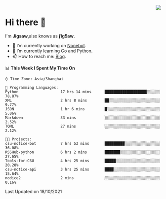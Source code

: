 <a href="#">
  <img align="right" src="https://github-readme-stats.vercel.app/api?username=j1g5awi&count_private=true&show_icons=true&title_color=80070B&text_color=B3B3B3&bg_color=212121&icon_color=80070B" />
</a>

# Hi there 👋

I'm **Jigsaw**,also knows as **j1g5aw**.

- 🔭 I’m currently working on [Nonebot](https://github.com/nonebot).
- 🌱 I’m currently learning Go and Python.
- 📫 How to reach me: [Blog](https://blog.maddestroyer.xyz/).

<!--START_SECTION:waka-->
📊 **This Week I Spent My Time On** 

```text
⌚︎ Time Zone: Asia/Shanghai

💬 Programming Languages: 
Python                   17 hrs 14 mins      ███████████████████░░░░░░   78.87% 
XML                      2 hrs 8 mins        ██░░░░░░░░░░░░░░░░░░░░░░░   9.77% 
JSON                     1 hr 6 mins         █░░░░░░░░░░░░░░░░░░░░░░░░   5.06% 
Markdown                 33 mins             ░░░░░░░░░░░░░░░░░░░░░░░░░   2.52% 
TOML                     27 mins             ░░░░░░░░░░░░░░░░░░░░░░░░░   2.12%

🐱‍💻 Projects: 
csu-notice-bot           7 hrs 53 mins       █████████░░░░░░░░░░░░░░░░   36.08% 
RSSHub-python            6 hrs 2 mins        ███████░░░░░░░░░░░░░░░░░░   27.65% 
Tools-for-CSU            4 hrs 25 mins       █████░░░░░░░░░░░░░░░░░░░░   20.28% 
csu-notice-api           3 hrs 25 mins       ████░░░░░░░░░░░░░░░░░░░░░   15.64% 
nodice2                  2 mins              ░░░░░░░░░░░░░░░░░░░░░░░░░   0.16%

```


 Last Updated on 18/10/2021
<!--END_SECTION:waka-->
